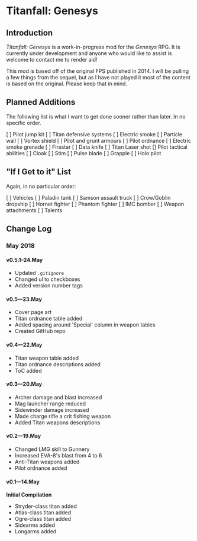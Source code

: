 # Titanfall: Genesys

## Introduction
*Titanfall: Genesys* is a work-in-progress mod for the *Genesys* RPG. It is currently under development and anyone who would like to assist is welcome to contact me to render aid!

This mod is based off of the original FPS published in 2014. I will be pulling a few things from the sequel, but as I have not played it most of the content is based on the original. Please keep that in mind.

## Planned Additions
The following list is what I want to get done sooner rather than later. In no specific order.

[ ] Pilot jump kit
[ ] Titan defensive systems
    [ ] Electric smoke
    [ ] Particle wall
    [ ] Vortex shield
[ ] Pilot and grunt armours
[ ] Pilot ordnance
    [ ] Electric smoke grenade
    [ ] Firestar
[ ] Data knife
[ ] Titan Laser shot
[] Pilot tactical abilities
    [ ] Cloak
    [ ] Stim
    [ ] Pulse blade
    [ ] Grapple
    [ ] Holo pilot

## "If I Get to it" List
Again, in no particular order:

[ ] Vehicles
    [ ] Paladin tank
    [ ] Samson assault truck
    [ ] Crow/Goblin dropship
    [ ] Hornet fighter
    [ ] Phantom fighter
    [ ] IMC bomber
[ ] Weapon attachments
[ ] Talents


## Change Log
### May 2018

#### v0.5.1–24.May
* Updated `.gitignore`
* Changed ul to checkboxes
* Added version number tags

#### v0.5—23.May
* Cover page art
* Titan ordnance table added
* Added spacing around 'Special' column in weapon tables
* Created GitHub repo

#### v0.4—22.May
* Titan weapon table added
* Titan ordnance descriptions added
* ToC added

#### v0.3—20.May
* Archer damage and blast increased
* Mag launcher range reduced
* Sidewinder damage increased
* Made charge rifle a crit fishing weapon
* Added Titan weapons descriptions

#### v0.2—19.May
* Changed LMG skill to Gunnery
* Increased EVA-8's blast from 4 to 6
* Anti-Titan weapons added
* Pilot ordnance added

#### v0.1—14.May
**Initial Compilation**

* Stryder-class titan added
* Atlas-class titan added
* Ogre-class titan added
* Sidearms added
* Longarms added





